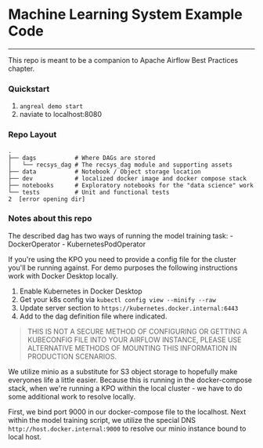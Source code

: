 # Machine Learning System Example Code
--- 

This repo is meant to be a companion to Apache Airflow Best Practices chapter. 


### Quickstart

1. `angreal demo start`
2. naviate to localhost:8080


### Repo Layout

```
.
├── dags           # Where DAGs are stored
│   └── recsys_dag # The recsys_dag module and supporting assets
├── data           # Notebook / Object storage location
├── dev            # localized docker image and docker compose stack
├── notebooks      # Exploratory notebooks for the "data science" work
└── tests          # Unit and functional tests
2  [error opening dir]
```


### Notes about this repo

The described dag has two ways of running the model training task: 
    - DockerOperator
    - KubernetesPodOperator

If you're using the KPO you need to provide a config file for the cluster you'll
be running against. For demo purposes the following instructions work with Docker Desktop locally.

1. Enable Kubernetes in Docker Desktop
2. Get your k8s config via `kubectl config view --minify --raw`
3. Update server section to `https://kubernetes.docker.internal:6443`
4. Add to the dag definition file where indicated. 

> THIS IS NOT A SECURE METHOD OF CONFIGURING OR GETTING A KUBECONFIG FILE INTO YOUR AIRFLOW INSTANCE, PLEASE USE ALTERNATIVE METHODS OF MOUNTING THIS INFORMATION IN PRODUCTION SCENARIOS.


We utilize minio as a substitute for S3 object storage to hopefully make everyones life a little easier. Because this is running in the docker-compose stack, when we're running a KPO within the local cluster - we have to do some additional work to resolve locally.

First, we bind port 9000 in our docker-compose file to the localhost. Next within the model training script,  we utilize the special DNS 
`http://host.docker.internal:9000` to resolve our minio instance bound to local host.
